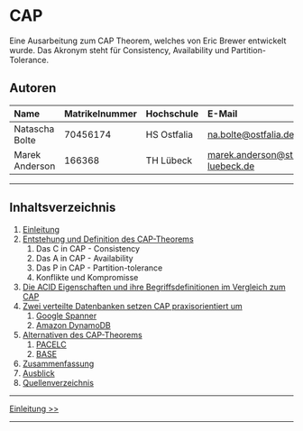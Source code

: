 # CAP

Eine Ausarbeitung zum CAP Theorem, welches von Eric Brewer entwickelt wurde.
Das Akronym steht für Consistency, Availability und Partition-Tolerance.

## Autoren

| Name          | Matrikelnummer | Hochschule | E-Mail                            |
|:--------------|:---------------|:-----------|:----------------------------------|
|Natascha Bolte | 70456174       | HS Ostfalia| na.bolte@ostfalia.de              |
|Marek Anderson | 166368         | TH Lübeck  | marek.anderson@stud.th-luebeck.de |

-------

## Inhaltsverzeichnis

1. [Einleitung](1_Einleitung.md)
2. [Entstehung und Definition des CAP-Theorems](2_Entstehung_und_Definition_des_CAP-Theorems.md)
   1. Das C in CAP - Consistency
   2. Das A in CAP - Availability
   3. Das P in CAP - Partition-tolerance
   4. Konflikte und Kompromisse
3. [Die ACID Eigenschaften und ihre Begriffsdefinitionen im Vergleich zum CAP](3_Die_ACID_Eigenschaften_und_ihre_Begriffsdefinitionen_im_Vergleich_zum_CAP.md)
4. [Zwei verteilte Datenbanken setzen CAP praxisorientiert um](4_0_Zwei_verteilte_Datenbanken_setzen_CAP_praxisorientiert_um.md)
   1. [Google Spanner](4_1_Spanner.md)
   2. [Amazon DynamoDB](4_2_Dynamo.md)
5. [Alternativen des CAP-Theorems](5_Alternativen_des_CAP-Theorems.md)
   1. [PACELC](5_1_PACELC.md)
   2. [BASE](5_2_BASE.md)
6. [Zusammenfassung](6_Zusammenfassung.md)
7. [Ausblick](7_Ausblick.md)
8. [Quellenverzeichnis](8_Quellenverzeichnis.md)

***

[Einleitung >>](1_Einleitung.md)

***
